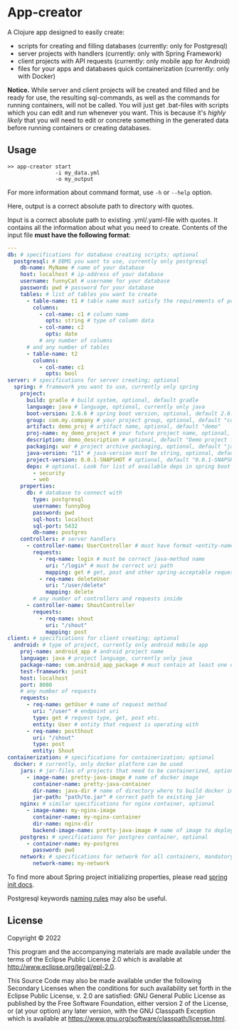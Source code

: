# App-creator

A Clojure app designed to easily create:
- scripts for creating and filling databases (currently: only for Postgresql)
- server projects with handlers (currently: only with Spring Framework)
- client projects with API requests (currently: only mobile app for Android)
- files for your apps and databases quick containerization (currently: only with Docker)

**Notice.** While server and client projects will be created and filled and be ready for use, 
the resulting sql-commands, as well as the commands for running containers, 
will not be called. You will just get .bat-files with scripts which you can edit and run
whenever you want. This is because it's *highly likely* that you will need to edit or 
concrete something in the generated data before running containers or creating databases.

## Usage

```
>> app-creator start
               -i my_data.yml 
               -o my_output
```
For more information about command format, use `-h` or `--help` option.

Here, output is a correct absolute path to directory with quotes.

Input is a correct absolute path to existing .yml/.yaml-file with quotes. 
It contains all the information about what you need to create.
Contents of the input file **must have the following format**:

```yaml
--- 
db: # specifications for database creating scripts; optional  
  postgresql: # DBMS you want to use, currently only postgresql
    db-name: MyName # name of your database
    host: localhost # ip-address of your database
    username: funnyCat # username for your database
    password: pwd # password for your database
    tables: # list of tables you want to create
      - table-name: t1 # table name must satisfy the requirements of postgresql
        columns:
          - col-name: c1 # column name
            opts: string # type of column data
          - col-name: c2
            opts: date
          # any number of columns
      # and any number of tables
      - table-name: t2 
        columns: 
          - col-name: c1 
            opts: bool
server: # specifications for server creating; optional
  spring: # framework you want to use, currently only spring
    project:
      build: gradle # build system, optional, default gradle
      language: java # language, optional, currently only java
      boot-version: 2.6.6 # spring boot version, optional, default 2.6.2
      group: com.my.company # your project group, optional, default "com.example"
      artifact: demo_proj # artifact name, optional, default "demo"
      proj-name: my_demo_project # your future project name, optional, default "demo"
      description: demo_description # optional, default "Demo project for Spring Boot" 
      packaging: war # project archive packaging, optional, default "jar"
      java-version: "11" # java-version must be string, optional, default 11
      project-version: 0.0.1-SNAPSHOT # optional, default "0.0.1-SNAPSHOT"
      deps: # optional. Look for list of available deps in spring boot documentation
        - security
        - web
    properties: 
      db: # database to connect with 
        type: postgresql
        username: funnyDog
        password: pwd
        sql-host: localhost
        sql-port: 5432
        db-name: postgres
    controllers: # server handlers
      - controller-name: UserController # must have format <entity-name>Controller
        requests:
          - req-name: login # must be correct java-method name
            uri: "/login" # must be correct uri path
            mapping: get # get, post and other spring-acceptable request mappings
          - req-name: deleteUser
            uri: "/user/delete"
            mapping: delete
        # any number of controllers and requests inside
      - controller-name: ShoutController
        requests:
          - req-name: shout
            uri: "/shout"
            mapping: post
client: # specifications for client creating; optional
  android: # type of project, currently only android mobile app
    proj-name: android_app # android project name
    language: java # project language, currently only java
    package-name: com.android_app_package # must contain at least one dot
    test-framework: junit
    host: localhost
    port: 8080
    # any number of requests
    requests:
      - req-name: getUser # name of request method
        uri: "/user" # endpoint uri
        type: get # request type, get, post etc.
        entity: User # entity that request is operating with
      - req-name: postShout
        uri: "/shout"
        type: post
        entity: Shout
containerization: # specifications for containerization; optional
  docker: # currently, only docker platform can be used
    jars: # jar-files of projects that need to be containerized, optional
      - image-name: pretty-java-image # name of docker image
        container-name: pretty-java-container
        dir-name: java-dir # name of directory where to build docker image
        jar-path: "path/to.jar" # correct path to existing jar
    nginx: # similar specifications for nginx container, optional
      - image-name: my-nginx-image
        container-name: my-nginx-container
        dir-name: nginx-dir
        backend-image-name: pretty-java-image # name of image to deploy
    postgres: # specifications for postgres container, optional
      - container-name: my-postgres
        password: pwd
    network: # specifications for network for all containers, mandatory
        network-name: my-network
```
To find more about Spring project initializing properties, please 
read [spring init docs](https://docs.spring.io/spring-boot/docs/current/reference/html/cli.html#cli.using-the-cli.initialize-new-project).

Postgresql keywords [naming rules](https://www.postgresql.org/docs/7.0/syntax525.htm) may also be useful.

## License

Copyright © 2022

This program and the accompanying materials are made available under the
terms of the Eclipse Public License 2.0 which is available at
http://www.eclipse.org/legal/epl-2.0.

This Source Code may also be made available under the following Secondary
Licenses when the conditions for such availability set forth in the Eclipse
Public License, v. 2.0 are satisfied: GNU General Public License as published by
the Free Software Foundation, either version 2 of the License, or (at your
option) any later version, with the GNU Classpath Exception which is available
at https://www.gnu.org/software/classpath/license.html.
